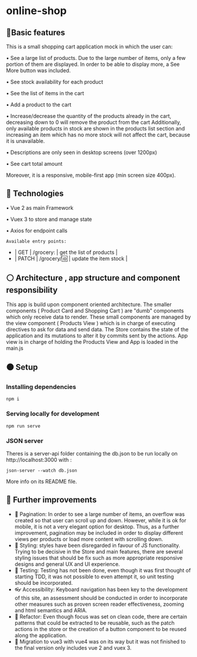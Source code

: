 # online-shop

## :large_blue_circle:Basic features
This is a small shopping cart application mock in which the user can: 

• See a large list of products. Due to the large number of items, only a few portion of them are displayed. In order to be able to display more, a See More button was included. 

• See stock availability for each product

• See the list of items in the cart

• Add a product to the cart

• Increase/decrease the quantity of the products already in the cart, decreasing down to 0 will remove the product from the cart
Additionally, only available products in stock are shown in the products list section and increasing an item which has no more stock will not affect the cart, because it is unavailable. 

• Descriptions are only seen in desktop screens (over 1200px)

• See cart total amount

Moreover, it is a responsive, mobile-first app (min screen size 400px).


## :red_circle: Technologies

• Vue 2 as main Framework

• Vuex 3 to store and manage state

• Axios for endpoint calls

    Available entry points:
- | GET | /grocery: | get the list of products |
- | PATCH | /grocery/:id: | update the item stock |

## :white_circle: Architecture , app structure and component responsibility

This app is build upon component oriented architecture.
The smaller components ( Product Card and Shopping Cart ) are "dumb" components which only receive data to render.
These small components are managed by the view component ( Products View ) which is in charge of executing directives to ask for data and send data. 
The Store contains the state of the application and its mutations to alter it by commits sent by the actions.
App view is in charge of holding the Products View and App is loaded in the main.js 


## :black_circle: Setup 

### Installing dependencies
```
npm i 
```

### Serving locally for development
```
npm run serve
```

### JSON server
Theres is a server-api folder containing the db.json to be run locally on http://localhost:3000 with :

```json-server --watch db.json```

More info on its README file.



## :large_orange_diamond: Further improvements

- :memo: Pagination: In order to see a large number of items, an overflow was created so that user can scroll up and down.
However, while it is ok for mobile,  it is not a very elegant option for desktop. Thus, as a further improvement, 
pagination may be included in order to display different views per products or load more content with scrolling down. 
- :shirt: Styling: styles have been disregarded in favour of JS functionality. Trying to be decisive in the Store and main features, there are 
several styling issues that should be fix such as more appropriate responsive designs and general UX and UI experience. 
- :pouch: Testing: Testing has not been done, even though it was first thought of starting TDD, it was not possible to even attempt it,
 so unit testing should be incorporated.
- :eyeglasses: Accessibility: Keyboard navigation has been key to the development of this site, an assessment should be conducted in order to 
incorporate other measures such as proven screen reader effectiveness, zooming and html semantics and ARIA.
- :wrench: Refactor: Even though focus was set on clean code, there are certain patterns that could be extracted to be reusable,
such as the patch actions in the store or the creation of a button component to be reused along the application.
- :rocket: Migration to vue3 with vue4 was on its way but it was not finished to the final version only includes vue 2 and vuex 3.